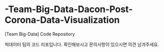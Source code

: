 # -Team-Big-Data-Dacon-Post-Corona-Data-Visualization
[Team Big-Data] Code Repository

빅데이터 팀의 코드 리포입니다. 확인해보시고 문의사항이 있으시면 의견 남겨주세요. 

